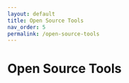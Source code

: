 ```yaml
---
layout: default
title: Open Source Tools
nav_order: 5
permalink: /open-source-tools
---
```


# Open Source Tools

